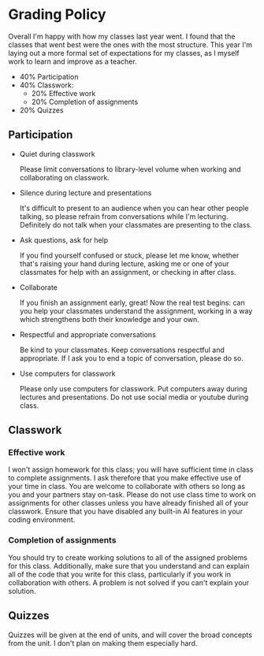 # Grading Policy

Overall I'm happy with how my classes last year went. I found that the classes
that went best were the ones with the most structure. This year I'm laying out a
more formal set of expectations for my classes, as I myself work to learn and
improve as a teacher.

- 40% Participation
- 40% Classwork:
  - 20% Effective work
  - 20% Completion of assignments
- 20% Quizzes

## Participation

- Quiet during classwork

  Please limit conversations to library-level volume when working and
  collaborating on classwork.

- Silence during lecture and presentations

  It's difficult to present to an audience when you can hear other people
  talking, so please refrain from conversations while I'm lecturing. Definitely
  do not talk when your classmates are presenting to the class.

- Ask questions, ask for help

  If you find yourself confused or stuck, please let me know, whether that's
  raising your hand during lecture, asking me or one of your classmates for help
  with an assignment, or checking in after class.

- Collaborate

  If you finish an assignment early, great! Now the real test begins: can you
  help your classmates understand the assignment, working in a way which
  strengthens both their knowledge and your own.

- Respectful and appropriate conversations

  Be kind to your classmates. Keep conversations respectful and appropriate. If
  I ask you to end a topic of conversation, please do so.

- Use computers for classwork

  Please only use computers for classwork. Put computers away during lectures
  and presentations. Do not use social media or youtube during class.

## Classwork

### Effective work

I won't assign homework for this class; you will have sufficient time in class
to complete assignments. I ask therefore that you make effective use of your
time in class. You are welcome to collaborate with others so long as you and
your partners stay on-task. Please do not use class time to work on assignments
for other classes unless you have already finished all of your classwork. Ensure
that you have disabled any built-in AI features in your coding environment.

### Completion of assignments

You should try to create working solutions to all of the assigned problems for
this class. Additionally, make sure that you understand and can explain all of
the code that you write for this class, particularly if you work in
collaboration with others. A problem is not solved if you can't explain your
solution.

## Quizzes

Quizzes will be given at the end of units, and will cover the broad concepts
from the unit. I don't plan on making them especially hard.
